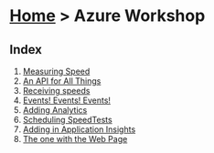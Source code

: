 [Home](../) > Azure Workshop
==================================

Index
-----
1. [Measuring Speed](measuring-speed)
2. [An API for All Things](an-api-for-all-things)
3. [Receiving speeds](receiving-speeds)
4. [Events! Events! Events!](events-events)
5. [Adding Analytics](adding-analytics)
6. [Scheduling SpeedTests](scheduling-speedtests)
7. [Adding in Application Insights](application-insights)
8. [The one with the Web Page](the-web-page)
